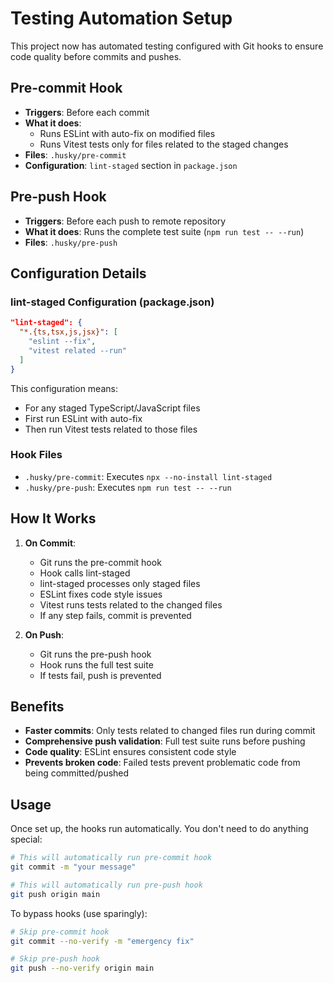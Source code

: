 # Testing Automation Setup

This project now has automated testing configured with Git hooks to ensure code quality before commits and pushes.

## Pre-commit Hook

- **Triggers**: Before each commit
- **What it does**:
  - Runs ESLint with auto-fix on modified files
  - Runs Vitest tests only for files related to the staged changes
- **Files**: `.husky/pre-commit`
- **Configuration**: `lint-staged` section in `package.json`

## Pre-push Hook

- **Triggers**: Before each push to remote repository
- **What it does**: Runs the complete test suite (`npm run test -- --run`)
- **Files**: `.husky/pre-push`

## Configuration Details

### lint-staged Configuration (package.json)

```json
"lint-staged": {
  "*.{ts,tsx,js,jsx}": [
    "eslint --fix",
    "vitest related --run"
  ]
}
```

This configuration means:

- For any staged TypeScript/JavaScript files
- First run ESLint with auto-fix
- Then run Vitest tests related to those files

### Hook Files

- `.husky/pre-commit`: Executes `npx --no-install lint-staged`
- `.husky/pre-push`: Executes `npm run test -- --run`

## How It Works

1. **On Commit**:

   - Git runs the pre-commit hook
   - Hook calls lint-staged
   - lint-staged processes only staged files
   - ESLint fixes code style issues
   - Vitest runs tests related to the changed files
   - If any step fails, commit is prevented

2. **On Push**:
   - Git runs the pre-push hook
   - Hook runs the full test suite
   - If tests fail, push is prevented

## Benefits

- **Faster commits**: Only tests related to changed files run during commit
- **Comprehensive push validation**: Full test suite runs before pushing
- **Code quality**: ESLint ensures consistent code style
- **Prevents broken code**: Failed tests prevent problematic code from being committed/pushed

## Usage

Once set up, the hooks run automatically. You don't need to do anything special:

```bash
# This will automatically run pre-commit hook
git commit -m "your message"

# This will automatically run pre-push hook
git push origin main
```

To bypass hooks (use sparingly):

```bash
# Skip pre-commit hook
git commit --no-verify -m "emergency fix"

# Skip pre-push hook
git push --no-verify origin main
```
